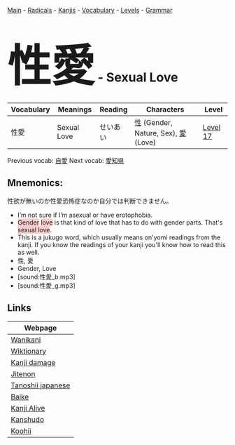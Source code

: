 <style> bigfont {font-size: 100px}</style>
[Main](../README.md) -
[Radicals](../radicals.md) -
[Kanjis](../kanjis.md) -
[Vocabulary](../vocabulary.md) -
[Levels](../levels.md) -
[Grammar](../grammar.md)
# <bigfont> 性愛</bigfont> - Sexual Love 

| Vocabulary | Meanings | Reading | Characters | Level |
| --- | --- | --- | --- | --- |
| 性愛 | Sexual Love | せいあい |  [性](../kanjis/性.md) (Gender, Nature, Sex), [愛](../kanjis/愛.md) (Love) | [Level 17](../levels/wk_level17.md) |

Previous vocab: [自愛](自愛.md) Next vocab: [愛知県](愛知県.md) 

## Mnemonics:
性欲が無いのか性愛恐怖症なのか自分では判断できません。
* I’m not sure if I’m asexual or have erotophobia.
* <span style="background-color:#ffcccb"> Gender</span> <span style="background-color:#ffcccb"> love</span> is that kind of love that has to do with gender parts. That's <span style="background-color:#ffcccb"> sexual love</span>.
* This is a jukugo word, which usually means on'yomi readings from the kanji. If you know the readings of your kanji you'll know how to read this as well.
* 性, 愛
* Gender, Love
* [sound:性愛_b.mp3]
* [sound:性愛_g.mp3]


## Links 

| Webpage |
| --- |
| [Wanikani          ](https://www.wanikani.com/kanji/性愛) |
| [Wiktionary        ](https://en.wiktionary.org/wiki/性愛) |
| [Kanji damage      ](http://www.kanjidamage.com/kanji/search?utf8=✓&q=性愛) |
| [Jitenon           ](https://jitenon.com/kanji/性愛) |
| [Tanoshii japanese ](https://www.tanoshiijapanese.com/dictionary/kanji.cfm?k=性愛) |
| [Baike             ](https://baike.baidu.com/item/性愛) |
| [Kanji Alive       ](https://app.kanjialive.com/性愛) |
| [Kanshudo          ](https://www.kanshudo.com/searchmn?q=性愛) |
| [Koohii            ](https://kanji.koohii.com/study/kanji/性愛) |
